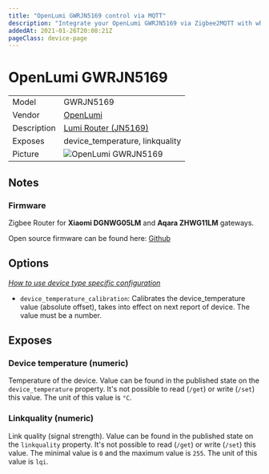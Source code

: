 ```yaml
---
title: "OpenLumi GWRJN5169 control via MQTT"
description: "Integrate your OpenLumi GWRJN5169 via Zigbee2MQTT with whatever smart home infrastructure you are using without the vendor's bridge or gateway."
addedAt: 2021-01-26T20:08:21Z
pageClass: device-page
---
```


<!-- !!!! -->
<!-- ATTENTION: This file is auto-generated through docgen! -->
<!-- You can only edit the "Notes"-Section between the two comment lines "Notes BEGIN" and "Notes END". -->
<!-- Do not use h1 or h2 heading within "## Notes"-Section. -->
<!-- !!!! -->

# OpenLumi GWRJN5169

|     |     |
|-----|-----|
| Model | GWRJN5169  |
| Vendor  | [OpenLumi](/supported-devices/#v=OpenLumi)  |
| Description | [Lumi Router (JN5169)](https://github.com/igo-r/Lumi-Router-JN5169) |
| Exposes | device_temperature, linkquality |
| Picture | ![OpenLumi GWRJN5169](https://www.zigbee2mqtt.io/images/devices/GWRJN5169.jpg) |


<!-- Notes BEGIN: You can edit here. Add "## Notes" headline if not already present. -->
## Notes


### Firmware
Zigbee Router for __Xiaomi DGNWG05LM__ and __Aqara ZHWG11LM__ gateways.

Open source firmware can be found here: [Github](https://github.com/igo-r/Lumi-Router-JN5169)
<!-- Notes END: Do not edit below this line -->



## Options
*[How to use device type specific configuration](../guide/configuration/devices-groups.md#specific-device-options)*

* `device_temperature_calibration`: Calibrates the device_temperature value (absolute offset), takes into effect on next report of device. The value must be a number.


## Exposes

### Device temperature (numeric)
Temperature of the device.
Value can be found in the published state on the `device_temperature` property.
It's not possible to read (`/get`) or write (`/set`) this value.
The unit of this value is `°C`.

### Linkquality (numeric)
Link quality (signal strength).
Value can be found in the published state on the `linkquality` property.
It's not possible to read (`/get`) or write (`/set`) this value.
The minimal value is `0` and the maximum value is `255`.
The unit of this value is `lqi`.

